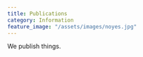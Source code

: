 ```yaml
---
title: Publications
category: Information
feature_image: "/assets/images/noyes.jpg"
---
```


We publish things.

